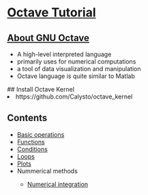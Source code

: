 # <a href='https://alamgirh.github.io/maple/index.html'> Octave Tutorial </a>
## <a href='https://www.gnu.org/software/octave/'>About GNU Octave </a>
<ul>
<li> A high-level interpreted language </li>
<li> primarily uses for numerical computations </li> 
<li> a tool of data visualization and manipulation </li> 
<li> Octave language is quite similar to Matlab </li> 
</ul>
## Install Octave Kernel
<li> https://github.com/Calysto/octave_kernel </li>

## Contents
<ul>
<li> <a href='https://alamgirh.github.io/octave/octaveBasic.slides.html'> Basic operations </a></li>
<li> <a href='https://alamgirh.github.io/octave/octaveFunctions.slides.html'> Functions </a> </li>
<li> <a href='https://alamgirh.github.io/octave/octaveConditions.slides.html'> Conditions </a> </li>
<li> <a href='https://alamgirh.github.io/octave/octaveLoops.slides.html'> Loops </a> </li>
<li> <a href='https://alamgirh.github.io/octave/octavePlots.slides.html'> Plots </a> </li>
<li> Nummerical methods </li>
<ul> 
  <li> <a href='https://alamgirh.github.io/octave/octaveIntegrations.slides.html'> Numerical integration </a> </ul>

</ul>
